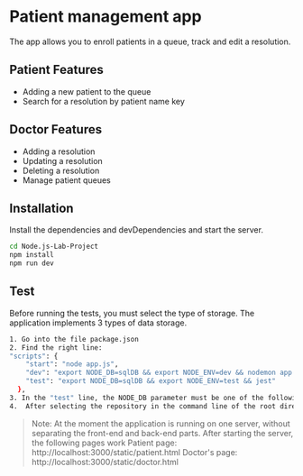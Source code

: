 # Patient management app

The app allows you to enroll patients in a queue, track and edit a resolution.

## Patient Features

- Adding a new patient to the queue
- Search for a resolution by patient name key

## Doctor Features

- Adding a resolution
- Updating a resolution
- Deleting a resolution
- Manage patient queues

## Installation

Install the dependencies and devDependencies and start the server.

```sh
cd Node.js-Lab-Project
npm install
npm run dev
```

## Test

Before running the tests, you must select the type of storage. The application implements 3 types of data storage.

```sh
1. Go into the file package.json
2. Find the right line:
"scripts": {
    "start": "node app.js",
    "dev": "export NODE_DB=sqlDB && export NODE_ENV=dev && nodemon app.js",
    "test": "export NODE_DB=sqlDB && export NODE_ENV=test && jest"
  },
3. In the "test" line, the NODE_DB parameter must be one of the following: inMemoryDB // redisDB // sqlDB
4.  After selecting the repository in the command line of the root directory you must write the command "npm run test" or "npm test". This will run the necessary tests, implemented with the help of the Jest library
```

> Note: At the moment the application is running on one server, without separating the front-end and back-end parts.
> After starting the server, the following pages work
> Patient page: http://localhost:3000/static/patient.html
> Doctor's page: http://localhost:3000/static/doctor.html
